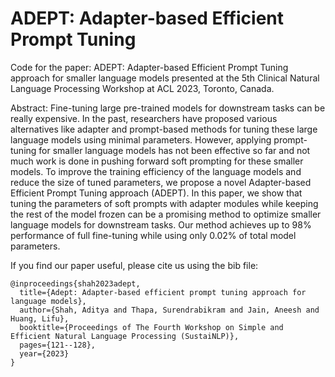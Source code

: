 # ADEPT: Adapter-based Efficient Prompt Tuning

Code for the paper: ADEPT: Adapter-based Efficient Prompt Tuning approach for smaller language models presented at the 5th Clinical Natural Language Processing Workshop at ACL 2023, Toronto, Canada. 

Abstract: Fine-tuning large pre-trained models for downstream tasks can be really expensive. In the past, researchers have proposed various alternatives like adapter and prompt-based methods for tuning these large language models using minimal parameters. However, applying prompt-tuning for smaller language models has not been effective so far and not much work is done in pushing forward soft prompting for these smaller models. To improve the training efficiency of the language models and reduce the size of tuned parameters, we propose a novel Adapter-based Efficient Prompt Tuning approach (ADEPT). In this paper, we show that tuning the parameters of soft prompts with adapter modules while keeping the rest of the model frozen can be a promising method to optimize smaller language models for downstream tasks. Our method achieves up to 98% performance of full fine-tuning while using only 0.02% of total model parameters.

If you find our paper useful, please cite us using the bib file:

```
@inproceedings{shah2023adept,
  title={Adept: Adapter-based efficient prompt tuning approach for language models},
  author={Shah, Aditya and Thapa, Surendrabikram and Jain, Aneesh and Huang, Lifu},
  booktitle={Proceedings of The Fourth Workshop on Simple and Efficient Natural Language Processing (SustaiNLP)},
  pages={121--128},
  year={2023}
}
```
